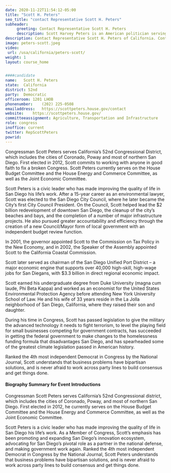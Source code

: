 ```yaml
---
date: 2020-11-22T11:54:12-05:00
title: "Scott H. Peters"
seo_title: "contact Representative Scott H. Peters"
subheader:
     greeting: Contact Representative Scott H. Peters 
     description: Scott Harvey Peters is an American politician serving as the U.S. Representative for California's 52nd congressional district since 2013. A member of the Democratic Party, his district includes coastal and central portions of the city of San Diego, as well as the suburbs of Poway and Coronado.
description: Contact Representative Scott H. Peters of California. Contact information for Scott H. Peters includes email address, phone number, and mailing address.
image: peters-scott.jpeg
video: 
 url: /usa/california/peters-scott/
weight: 1
layout: course_home


####candidate
name:	Scott H. Peters
state:	California
district: 52nd
party:	Democratic
officeroom:	1201 LHOB
phonenumber:	(202) 225-0508
emailaddress:	https://scottpeters.house.gov/contact
website:	https://scottpeters.house.gov/
committeeassignment: Agriculture, Transportation and Infrastructure
role: congress
inoffice: current
twitter: RepScottPeters
powrid: 
---
```


Congressman Scott Peters serves California’s 52nd Congressional District, which includes the cities of Coronado, Poway and most of northern San Diego. First elected in 2012, Scott commits to working with anyone in good faith to fix a broken Congress. Scott Peters currently serves on the House Budget Committee and the House Energy and Commerce Committee, as well as the Joint Economic Committee.

Scott Peters is a civic leader who has made improving the quality of life in San Diego his life’s work. After a 15-year career as an environmental lawyer, Scott was elected to the San Diego City Council, where he later became the City’s first City Council President. On the Council, Scott helped lead the $2 billion redevelopment of downtown San Diego, the cleanup of the city’s beaches and bays, and the completion of a number of major infrastructure projects. He also pursued greater accountability and efficiency through the creation of a new Council/Mayor form of local government with an independent budget review function. 

In 2001, the governor appointed Scott to the Commission on Tax Policy in the New Economy, and in 2002, the Speaker of the Assembly appointed Scott to the California Coastal Commission.

Scott later served as chairman of the San Diego Unified Port District – a major economic engine that supports over 40,000 high-skill, high-wage jobs for San Diegans, with $3.3 billion in direct regional economic impact.

Scott earned his undergraduate degree from Duke University (magna cum laude, Phi Beta Kappa) and worked as an economist for the United States Environmental Protection Agency before attending New York University School of Law. He and his wife of 33 years reside in the La Jolla neighborhood of San Diego, California, where they raised their son and daughter.

During his time in Congress, Scott has passed legislation to give the military the advanced technology it needs to fight terrorism, to level the playing field for small businesses competing for government contracts, has succeeded in getting the federal government to make changes to the homelessness funding formula that disadvantages San Diego, and has spearheaded some of the greatest climate legislation passed in American history.

Ranked the 4th most independent Democrat in Congress by the National Journal, Scott understands that business problems have bipartisan solutions, and is never afraid to work across party lines to build consensus and get things done.

#### Biography Summary for Event Introductions
Congressman Scott Peters serves California’s 52nd Congressional district, which includes the cities of Coronado, Poway, and most of northern San Diego. First elected in 2012, he currently serves on the House Budget Committee and the House Energy and Commerce Committee, as well as the Joint Economic Committee.

Scott Peters is a civic leader who has made improving the quality of life in San Diego his life’s work. As a Member of Congress, Scott’s emphasis has been promoting and expanding San Diego’s innovation ecosystem, advocating for San Diego’s pivotal role as a partner in the national defense, and making government work again. Ranked the 4th most independent Democrat in Congress by the National Journal, Scott Peters understands that business problems have bipartisan solutions, and is never afraid to work across party lines to build consensus and get things done. 